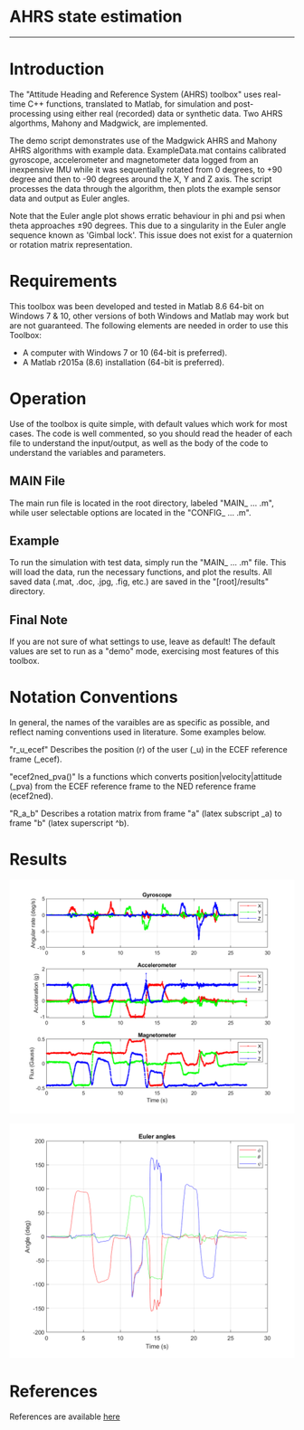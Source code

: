 # AHRS state estimation

-----------------------------------------------------------------------------------

# Introduction
The "Attitude Heading and Reference System (AHRS) toolbox" uses real-time C++ functions, translated to Matlab, for simulation and post-processing using either real (recorded) data or synthetic data. Two AHRS algorthms, Mahony and Madgwick, are implemented.

The demo script demonstrates use of the Madgwick AHRS and Mahony AHRS algorithms with example data. ExampleData.mat contains calibrated  gyroscope, accelerometer and magnetometer data logged from an inexpensive IMU while it was sequentially rotated from 0 degrees, to +90 degree and then to -90 degrees around the X, Y and Z axis.  The script processes the data through the algorithm, then plots the example sensor data and output as Euler angles.

Note that the Euler angle plot shows erratic behaviour in phi and psi when theta approaches ±90 degrees. This due to a singularity in the Euler angle sequence known as 'Gimbal lock'.  This issue does not exist for a quaternion or rotation matrix representation. 


# Requirements
This toolbox was been developed and tested in Matlab 8.6 64-bit on Windows 7 & 10, other versions of both Windows and Matlab 
may work but are not guaranteed. The following elements are needed in order to use this Toolbox:

- A computer with Windows 7 or 10 (64-bit is preferred).
- A Matlab r2015a (8.6) installation (64-bit is preferred).  


# Operation
Use of the toolbox is quite simple, with default values which work for most cases. The code is well commented, so you should read the header of each file to understand the input/output, as well as the body of the code to understand the variables and parameters.


## MAIN File
The main run file is located in the root directory, labeled "MAIN_ ... .m", while user selectable options are located in the "CONFIG_ ... .m".

## Example  
To run the simulation with test data, simply run the "MAIN_ ... .m" file. This will load the data, run the necessary functions, and plot the results. All saved data (.mat, .doc, .jpg, .fig, etc.) are saved in the "[root]/results" directory.

## Final Note 
If you are not sure of what settings to use, leave as default!  The default values are set to run as a "demo" mode, exercising most features of this toolbox.


# Notation Conventions
In general, the names of the varaibles are as specific as possible, and reflect naming conventions used in literature. 
Some examples below.

"r_u_ecef" Describes the position (r) of the user (_u) in the ECEF reference frame (_ecef).

"ecef2ned_pva()" Is a functions which converts position|velocity|attitude (_pva) from the ECEF reference frame to the NED reference frame (ecef2ned).

"R_a_b" Describes a rotation matrix from frame "a" (latex subscript _a) to frame "b" (latex superscript ^b).

# Results
<p align="center">
	<img width="600" img src="https://github.com/pfroysdon/projects/blob/main/navigation/ahrs_state_estimation/results/AHRS_Results_Figure_1.png">
</p>
<p align="center">
	<img width="600" img src="https://github.com/pfroysdon/projects/blob/main/navigation/ahrs_state_estimation/results/AHRS_Results_Figure_2.png">
</p>

# References
References are available [here](https://github.com/pfroysdon/projects/blob/main/navigation/ahrs_state_estimation/references)